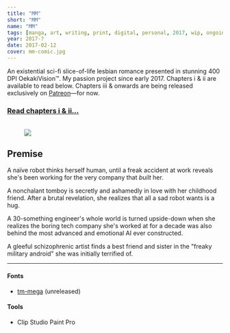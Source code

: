 ```yaml
---
title: "MM"
short: "MM"
name: "MM"
tags: [manga, art, writing, print, digital, personal, 2017, wip, ongoing]
year: 2017-?
date: 2017-02-12
cover: mm-comic.jpg
---
```


<!-- #### A clueless android goes to work for the very company that built her. -->

An existential sci-fi slice-of-life lesbian romance presented in stunning 400 DPI OekakiVision™. My passion project since early 2017. Chapters i & ii are available to read below. Chapters iii & onwards are being released exclusively on [Patreon](http://patreon.com/nezita)—for now.

<!-- ### preview -->

<h3 style="margin-bottom:2em">
  <a style="font-style:normal" href="{{ site.baseurl }}/manga/mm-preview">Read chapters i & ii…</a>
</h3>

<figure>
  <img src="{{ site.baseurl }}/assets/img/mm5.jpg?v=2">
</figure>

## Premise

A naïve robot thinks herself human, until a freak accident at work reveals she's been working for the very company that *built* her.

A nonchalant tomboy is secretly and ashamedly in love with her childhood friend. After a brutal revelation, she realizes that all a sad robot wants is a hug.

A 30-something engineer's whole world is turned upside-down when she realizes the boring tech company she's worked at for a decade was also behind the most advanced and emotional AI ever constructed.

A gleeful schizophrenic artist finds a best friend and sister in the "freaky military android" she was initially terrified of.

* * *

#### Fonts
- [tm-mega](/work/type/#tm-mega) (unreleased)

#### Tools
- Clip Studio Paint Pro